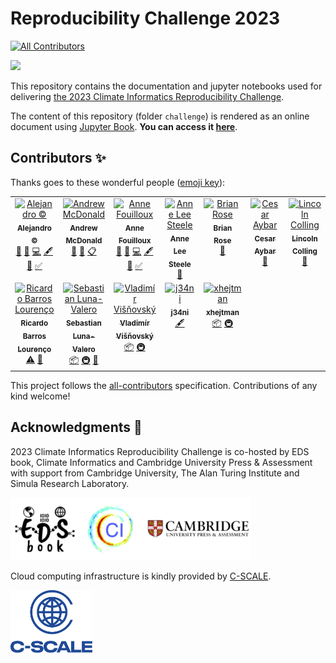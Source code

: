 # Reproducibility Challenge 2023

<!-- ALL-CONTRIBUTORS-BADGE:START - Do not remove or modify this section -->
[![All Contributors](https://img.shields.io/badge/all_contributors-12-orange.svg?style=flat-square)](#contributors-)
<!-- ALL-CONTRIBUTORS-BADGE:END -->

<img src="challenge/figures/splash-reproducibility-challenge.png">

This repository contains the documentation and jupyter notebooks used for delivering [the 2023 Climate Informatics Reproducibility Challenge](https://cambridge-iccs.github.io/climate-informatics-2023/reproducibility-challenge).

The content of this repository (folder `challenge`) is rendered as an online document using [Jupyter Book](https://jupyterbook.org/en/stable/intro.html). **You can access it [here](https://eds-book.github.io/reproducibility-challenge-2023)**.

## Contributors ✨

Thanks goes to these wonderful people ([emoji key](https://allcontributors.org/docs/en/emoji-key)):

<!-- ALL-CONTRIBUTORS-LIST:START - Do not remove or modify this section -->
<!-- prettier-ignore-start -->
<!-- markdownlint-disable -->
<table>
  <tbody>
    <tr>
      <td align="center" valign="top" width="14.28%"><a href="https://github.com/acocac"><img src="https://avatars.githubusercontent.com/u/13321552?v=4?s=100" width="100px;" alt="Alejandro ©"/><br /><sub><b>Alejandro ©</b></sub></a><br /><a href="#ideas-acocac" title="Ideas, Planning, & Feedback">🤔</a> <a href="#design-acocac" title="Design">🎨</a> <a href="https://github.com/eds-book/reproducibility-challenge-2023/commits?author=acocac" title="Code">💻</a> <a href="#content-acocac" title="Content">🖋</a> <a href="https://github.com/eds-book/reproducibility-challenge-2023/commits?author=acocac" title="Documentation">📖</a> <a href="#tutorial-acocac" title="Tutorials">✅</a></td>
      <td align="center" valign="top" width="14.28%"><a href="https://github.com/ampersandmcd"><img src="https://avatars.githubusercontent.com/u/44277620?v=4?s=100" width="100px;" alt="Andrew McDonald"/><br /><sub><b>Andrew McDonald</b></sub></a><br /><a href="#ideas-ampersandmcd" title="Ideas, Planning, & Feedback">🤔</a> <a href="#promotion-ampersandmcd" title="Promotion">📣</a> <a href="#eventOrganizing-ampersandmcd" title="Event Organizing">📋</a></td>
      <td align="center" valign="top" width="14.28%"><a href="http://www.mn.uio.no/geo/english/people/adm/annefou/"><img src="https://avatars.githubusercontent.com/u/8168508?v=4?s=100" width="100px;" alt="Anne Fouilloux"/><br /><sub><b>Anne Fouilloux</b></sub></a><br /><a href="#ideas-annefou" title="Ideas, Planning, & Feedback">🤔</a> <a href="#design-annefou" title="Design">🎨</a> <a href="https://github.com/eds-book/reproducibility-challenge-2023/commits?author=annefou" title="Code">💻</a> <a href="#content-annefou" title="Content">🖋</a> <a href="https://github.com/eds-book/reproducibility-challenge-2023/commits?author=annefou" title="Documentation">📖</a> <a href="#tutorial-annefou" title="Tutorials">✅</a></td>
      <td align="center" valign="top" width="14.28%"><a href="http://www.aleesteele.com"><img src="https://avatars.githubusercontent.com/u/18509789?v=4?s=100" width="100px;" alt="Anne Lee Steele"/><br /><sub><b>Anne Lee Steele</b></sub></a><br /><a href="#talk-aleesteele" title="Talks">📢</a></td>
      <td align="center" valign="top" width="14.28%"><a href="http://www.atmos.albany.edu/facstaff/brose/index.html"><img src="https://avatars.githubusercontent.com/u/9097307?v=4?s=100" width="100px;" alt="Brian Rose"/><br /><sub><b>Brian Rose</b></sub></a><br /><a href="#talk-brian-rose" title="Talks">📢</a></td>
      <td align="center" valign="top" width="14.28%"><a href="http://csaybar.github.io"><img src="https://avatars.githubusercontent.com/u/16768318?v=4?s=100" width="100px;" alt="Cesar Aybar"/><br /><sub><b>Cesar Aybar</b></sub></a><br /><a href="#talk-csaybar" title="Talks">📢</a></td>
      <td align="center" valign="top" width="14.28%"><a href="http://research.colling.net.nz"><img src="https://avatars.githubusercontent.com/u/21215217?v=4?s=100" width="100px;" alt="Lincoln Colling"/><br /><sub><b>Lincoln Colling</b></sub></a><br /><a href="#talk-ljcolling" title="Talks">📢</a></td>
    </tr>
    <tr>
      <td align="center" valign="top" width="14.28%"><a href="http://about.me/ricardobarroslourenco"><img src="https://avatars.githubusercontent.com/u/7102375?v=4?s=100" width="100px;" alt="Ricardo Barros Lourenço"/><br /><sub><b>Ricardo Barros Lourenço</b></sub></a><br /><a href="https://github.com/eds-book/reproducibility-challenge-2023/commits?author=ricardobarroslourenco" title="Tests">⚠️</a> <a href="#promotion-ricardobarroslourenco" title="Promotion">📣</a></td>
      <td align="center" valign="top" width="14.28%"><a href="https://uk.linkedin.com/in/sebastianlunavalero/en"><img src="https://avatars.githubusercontent.com/u/5345517?v=4?s=100" width="100px;" alt="Sebastian Luna-Valero"/><br /><sub><b>Sebastian Luna-Valero</b></sub></a><br /><a href="#platform-sebastian-luna-valero" title="Packaging/porting to new platform">📦</a> <a href="#infra-sebastian-luna-valero" title="Infrastructure (Hosting, Build-Tools, etc)">🚇</a> <a href="#talk-sebastian-luna-valero" title="Talks">📢</a></td>
      <td align="center" valign="top" width="14.28%"><a href="https://github.com/VladimirVisnovsky"><img src="https://avatars.githubusercontent.com/u/80093856?v=4?s=100" width="100px;" alt="Vladimír Višňovský"/><br /><sub><b>Vladimír Višňovský</b></sub></a><br /><a href="#platform-VladimirVisnovsky" title="Packaging/porting to new platform">📦</a> <a href="#infra-VladimirVisnovsky" title="Infrastructure (Hosting, Build-Tools, etc)">🚇</a></td>
      <td align="center" valign="top" width="14.28%"><a href="https://github.com/j34ni"><img src="https://avatars.githubusercontent.com/u/44261743?v=4?s=100" width="100px;" alt="j34ni"/><br /><sub><b>j34ni</b></sub></a><br /><a href="#content-j34ni" title="Content">🖋</a></td>
      <td align="center" valign="top" width="14.28%"><a href="https://github.com/xhejtman"><img src="https://avatars.githubusercontent.com/u/22795052?v=4?s=100" width="100px;" alt="xhejtman"/><br /><sub><b>xhejtman</b></sub></a><br /><a href="#platform-xhejtman" title="Packaging/porting to new platform">📦</a> <a href="#infra-xhejtman" title="Infrastructure (Hosting, Build-Tools, etc)">🚇</a></td>
    </tr>
  </tbody>
</table>

<!-- markdownlint-restore -->
<!-- prettier-ignore-end -->

<!-- ALL-CONTRIBUTORS-LIST:END -->

This project follows the [all-contributors](https://github.com/all-contributors/all-contributors) specification. Contributions of any kind welcome!

## Acknowledgments 🙌 
2023 Climate Informatics Reproducibility Challenge is co-hosted by EDS book, Climate Informatics and Cambridge University Press & Assessment with support from Cambridge University, The Alan Turing Institute and Simula Research Laboratory.

<img src="challenge/figures/logos-organisers.png" height="100">

Cloud computing infrastructure is kindly provided by [C-SCALE](https://c-scale.eu/).

<img src="challenge/figures/logo-c-scale-vertical-blue.png" height="100">
